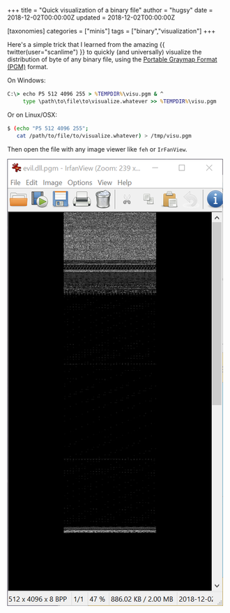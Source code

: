 +++
title = "Quick visualization of a binary file"
author = "hugsy"
date = 2018-12-02T00:00:00Z
updated = 2018-12-02T00:00:00Z

[taxonomies]
categories = ["minis"]
tags = ["binary","visualization"]
+++


Here's a simple trick that I learned from the amazing  {{ twitter(user="scanlime") }} to quickly (and universally) visualize the distribution of byte of any binary file, using the [Portable Graymap Format (PGM)](https://en.wikipedia.org/wiki/Netpbm_format) format.

On Windows:
```bat
C:\> echo P5 512 4096 255 > %TEMPDIR%\visu.pgm & ^
     type \path\to\file\to\visualize.whatever >> %TEMPDIR%\visu.pgm
```

Or on Linux/OSX:
```bash
$ (echo "P5 512 4096 255";
   cat /path/to/file/to/visualize.whatever) > /tmp/visu.pgm
```

Then open the file with any image viewer like `feh` or `IrFanView`.

![evil.dll.pgm](/img/quick-visualization/evil.dll.pgm.png)
